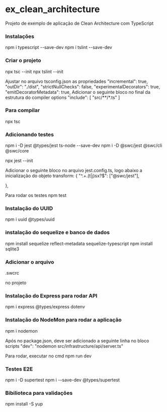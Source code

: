 # ex_clean_architecture 
Projeto de exemplo de aplicação de Clean Architecture com TypeScript


### Instalações
npm i typescript --save-dev
npm i tslint --save-dev

### Criar o projeto
npx tsc --init
npx tslint --init

Ajustar no arquivo tsconfig.json as propriedades
    "incremental": true,                              
    "outDir": "./dist",
    "strictNullChecks": false,
    "experimentalDecorators": true,
    "emitDecoratorMetadata": true,
    Adicionar o seguinte bloco no final da estrutura do compiler options
        "include": [
            "src/**/*.ts"
        ]

### Para compilar
npx tsc        

### Adicionando testes
npm i -D jest @types/jest ts-node --save-dev
npm i -D @swc/jest @swc/cli @swc/core

npx jest --init

Adicionar o seguinte bloco no arquivo jest.config.ts, logo abaixo a inicialização do objeto
transform: {
    "^.+\.(t|j)sx?$": ["@swc/jest"],
    
  },

Para rodar os testes
npm test  

### Instalação do UUID
npm i uuid @types/uuid

### instalação do sequelize e banco de dados
npm install sequelize reflect-metadata sequelize-typescript
npm install sqlite3

### Adicionar o arquivo
.swcrc

no projeto

### Instalação do Express para rodar API
npm i express @types/express dotenv

### Instalação do NodeMon para rodar a aplicação
npm i nodemon

Após no package.json, deve ser adicionado a seguinte linha no bloco scripts
"dev": "nodemon src/infrastructure/api/server.ts"

Para rodar, executar no cmd
npm run dev

### Testes E2E
npm i -D supertest
npm i --save-dev @types/supertest

### Bibilioteca para validações
npm install -S yup